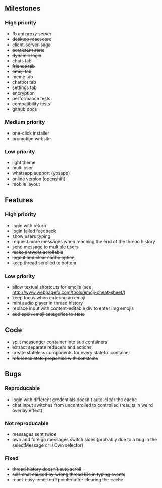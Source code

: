 ## Milestones
### High priority
* ~~fb api proxy server~~
* ~~desktop react core~~
* ~~client-server-saga~~
* ~~persistent state~~
* ~~dynamic login~~
* ~~chats tab~~
* ~~friends tab~~
* ~~emoji tab~~
* meme tab
* chatbot tab
* settings tab
* encryption
* performance tests
* compatibility tests
* github docs

### Medium priority
* one-click installer
* promotion website

### Low priority
* light theme
* multi user
* whatsapp support (yosapp)
* online version (openshift)
* mobile layout

## Features

### High priority
* login with return
* login failed feedback
* show users typing
* request more messages when reaching the end of the thread history
* send message to multiple users
* ~~make drawers scrollable~~
* ~~logout and clear cache option~~
* ~~keep thread scrolled to bottom~~

### Low priority
* allow textual shortcuts for emojis 
(see http://www.webpagefx.com/tools/emoji-cheat-sheet/)
* keep focus when entering an emoji
* mini audio player in thread history
* replace input with content-editable div to enter img emojis
* ~~add open emoji categories to state~~

## Code
* split messenger container into sub containers 
* extract separate reducers and actions
* create stateless components for every stateful container
* ~~reference state properties with constants~~

## Bugs

### Reproducable
* login with different credentials doesn't auto-clear the cache
* chat input switches from uncontrolled to controlled
(results in weird overlay effect)

### Not reproducable
* messages sent twice
* own and foreign messages switch sides 
(probably due to a bug in the selectMessage or isOwn selector)

### Fixed
* ~~thread history doesn't auto scroll~~
* ~~self-chat caused by wrong thread IDs in typing events~~
* ~~react-easy-emoji null pointer after clearing the cache~~
